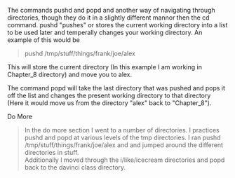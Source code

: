 The commands pushd and popd and another way of navigating through directories, though they do it in a slightly
different mannor then the cd command.  pushd "pushes" or stores the current working directory into a list to be 
used later and temperally changes your working directory.  An example of this would be

> pushd /tmp/stuff/things/frank/joe/alex

This will store the current directory (In this example I am working in Chapter_8 directory) and move you to alex.

The command popd will take the last directory that was pushed and pops it off the list and changes the present working
 directory to that directory (Here it would move us from the directory "alex" back to "Chapter_8").


Do More

> In the do more section I went to a number of directories. I practices pushd and popd at various levels of the tmp
directories.  I ran pushd /tmp/stuff/things/frank/joe/alex and and jumped around the different directories in stuff.  
Additionally I moved through the i/like/icecream directories and popd back to the davinci class directory.
